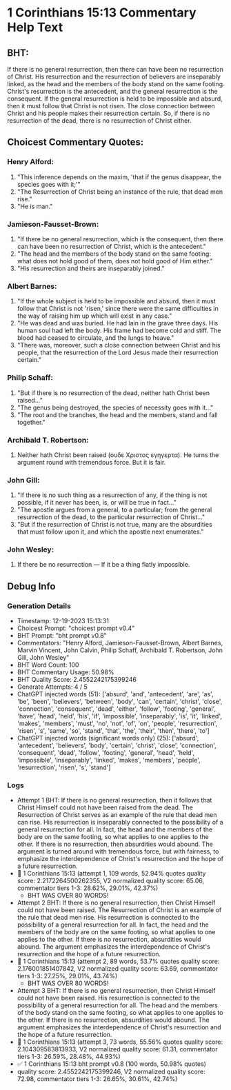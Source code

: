 # 1 Corinthians 15:13 Commentary Help Text

## BHT:
If there is no general resurrection, then there can have been no resurrection of Christ. His resurrection and the resurrection of believers are inseparably linked, as the head and the members of the body stand on the same footing. Christ's resurrection is the antecedent, and the general resurrection is the consequent. If the general resurrection is held to be impossible and absurd, then it must follow that Christ is not risen. The close connection between Christ and his people makes their resurrection certain. So, if there is no resurrection of the dead, there is no resurrection of Christ either.

## Choicest Commentary Quotes:
### Henry Alford:
1. "This inference depends on the maxim, 'that if the genus disappear, the species goes with it;'" 
2. "The Resurrection of Christ being an instance of the rule, that dead men rise."
3. "He is man."

### Jamieson-Fausset-Brown:
1. "If there be no general resurrection, which is the consequent, then there can have been no resurrection of Christ, which is the antecedent."
2. "The head and the members of the body stand on the same footing: what does not hold good of them, does not hold good of Him either."
3. "His resurrection and theirs are inseparably joined."

### Albert Barnes:
1. "If the whole subject is held to be impossible and absurd, then it must follow that Christ is not 'risen,' since there were the same difficulties in the way of raising him up which will exist in any case."
2. "He was dead and was buried. He had lain in the grave three days. His human soul had left the body. His frame had become cold and stiff. The blood had ceased to circulate, and the lungs to heave."
3. "There was, moreover, such a close connection between Christ and his people, that the resurrection of the Lord Jesus made their resurrection certain."

### Philip Schaff:
1. "But if there is no resurrection of the dead, neither hath Christ been raised..." 
2. "The genus being destroyed, the species of necessity goes with it..." 
3. "The root and the branches, the head and the members, stand and fall together."

### Archibald T. Robertson:
1.  Neither hath Christ been raised (ουδε Χριστος εγηγερτα). He turns the argument round with tremendous force. But it is fair. 


### John Gill:
1. "If there is no such thing as a resurrection of any, if the thing is not possible, if it never has been, is, or will be true in fact..."
2. "The apostle argues from a general, to a particular; from the general resurrection of the dead, to the particular resurrection of Christ..."
3. "But if the resurrection of Christ is not true, many are the absurdities that must follow upon it, and which the apostle next enumerates."

### John Wesley:
1. If there be no resurrection — If it be a thing flatly impossible.



## Debug Info
### Generation Details
- Timestamp: 12-19-2023 15:13:31
- Choicest Prompt: "choicest prompt v0.4"
- BHT Prompt: "bht prompt v0.8"
- Commentators: "Henry Alford, Jamieson-Fausset-Brown, Albert Barnes, Marvin Vincent, John Calvin, Philip Schaff, Archibald T. Robertson, John Gill, John Wesley"
- BHT Word Count: 100
- BHT Commentary Usage: 50.98%
- BHT Quality Score: 2.4552242175399246
- Generate Attempts: 4 / 5
- ChatGPT injected words (51):
	['absurd', 'and', 'antecedent', 'are', 'as', 'be', 'been', 'believers', 'between', 'body', 'can', 'certain', 'christ', 'close', 'connection', 'consequent', 'dead', 'either', 'follow', 'footing', 'general', 'have', 'head', 'held', 'his', 'if', 'impossible', 'inseparably', 'is', 'it', 'linked', 'makes', 'members', 'must', 'no', 'not', 'of', 'on', 'people', 'resurrection', 'risen', 's', 'same', 'so', 'stand', 'that', 'the', 'their', 'then', 'there', 'to']
- ChatGPT injected words (significant words only) (25):
	['absurd', 'antecedent', 'believers', 'body', 'certain', 'christ', 'close', 'connection', 'consequent', 'dead', 'follow', 'footing', 'general', 'head', 'held', 'impossible', 'inseparably', 'linked', 'makes', 'members', 'people', 'resurrection', 'risen', 's', 'stand']

### Logs
- Attempt 1 BHT: If there is no general resurrection, then it follows that Christ Himself could not have been raised from the dead. The Resurrection of Christ serves as an example of the rule that dead men can rise. His resurrection is inseparably connected to the possibility of a general resurrection for all. In fact, the head and the members of the body are on the same footing, so what applies to one applies to the other. If there is no resurrection, then absurdities would abound. The argument is turned around with tremendous force, but with fairness, to emphasize the interdependence of Christ's resurrection and the hope of a future resurrection.
- 🔄 1 Corinthians 15:13 (attempt 1, 109 words, 52.94% quotes quality score: 2.2172264500262355, V2 normalized quality score: 65.06, commentator tiers 1-3: 28.62%, 29.01%, 42.37%) 
	- BHT WAS OVER 80 WORDS!
- Attempt 2 BHT: If there is no general resurrection, then Christ Himself could not have been raised. The Resurrection of Christ is an example of the rule that dead men rise. His resurrection is connected to the possibility of a general resurrection for all. In fact, the head and the members of the body are on the same footing, so what applies to one applies to the other. If there is no resurrection, absurdities would abound. The argument emphasizes the interdependence of Christ's resurrection and the hope of a future resurrection.
- 🔄 1 Corinthians 15:13 (attempt 2, 89 words, 53.7% quotes quality score: 2.176001851407842, V2 normalized quality score: 63.69, commentator tiers 1-3: 27.25%, 29.01%, 43.74%) 
	- BHT WAS OVER 80 WORDS!
- Attempt 3 BHT: If there is no general resurrection, then Christ Himself could not have been raised. His resurrection is connected to the possibility of a general resurrection for all. The head and the members of the body stand on the same footing, so what applies to one applies to the other. If there is no resurrection, absurdities would abound. The argument emphasizes the interdependence of Christ's resurrection and the hope of a future resurrection.
- 🔄 1 Corinthians 15:13 (attempt 3, 73 words, 55.56% quotes quality score: 2.104309583813933, V2 normalized quality score: 61.31, commentator tiers 1-3: 26.59%, 28.48%, 44.93%)
- ✅ 1 Corinthians 15:13 bht prompt v0.8 (100 words, 50.98% quotes)
- quality score: 2.4552242175399246, V2 normalized quality score: 72.98, commentator tiers 1-3: 26.65%, 30.61%, 42.74%)